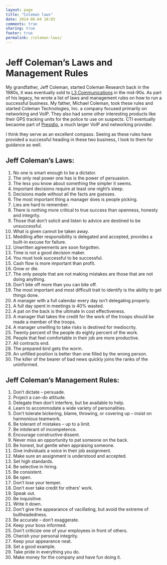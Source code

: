 ```yaml
---
layout: page
title: "Coleman laws"
date: 2014-06-04 18:03
comments: true
sharing: true
footer: true
permalink: /coleman-laws/
---
```


# Jeff Coleman’s Laws and Management Rules

My grandfather, Jeff Coleman, started Coleman Research back in the 1980s, it was eventually sold to [L3 Communications](http://www.coleman-aerospace.com/about.htm) in the mid-90s.  As part of his legacy, he wrote a list of laws and management rules on how to run a successful business.  My father, Michael Coleman, took these rules and started Coleman Technologies, Inc. a company focused primarily on networking and VoIP.  They also had some other interesting products like their GPS tracking units for the police to use on suspects.  CTI eventually becaome part of [Presidio](https://www.presidio.com), a much larger VoIP and networking provider.

I think they serve as an excellent compass.  Seeing as these rules have provided a successful heading in these two business, I look to them for guidance as well.

## Jeff Coleman’s Laws:
1. No one is smart enough to be a dictator.
2. The only real power one has is the power of persuasion.
3. The less you know about something the simpler it seems.
4. Important decisions require at least one night’s sleep.
5. Decisions made without all the facts are guesses.
6. The most important thing a manager does is people picking.
7. Lies are hard to remember.
8. There is nothing more critical to true success than openness, honesty and integrity.
9. Those that don’t solicit and listen to advice are destined to be unsuccessful.
10. What is given cannot be taken away.
11. Meddling after responsibility is delegated and accepted, provides a built-in excuse for failure.
12. Unwritten agreements are soon forgotten.
13. Time is not a good decision maker.
14. You must look successful to be successful.
15. Cash flow is more important than profit.
16. Grow or die.
17. The only people that are not making mistakes are those that are not doing anything.
18. Don’t bite off more than you can bite off.
19. The most important and most difficult trait to identify is the ability to get things done.
20. A manager with a full calendar every day isn’t delegating properly.
21. A full day spent in meetings is 40% wasted.
22. A pat on the back is the ultimate in cost effectiveness.
23. A manager that takes the credit for the work of the troops should be made a member of the troops.
24. A manager unwilling to take risks is destined for mediocrity.
25. Twenty percent of the people do eighty percent of the work.
26. People that feel comfortable in their job are more productive.
27. All contracts end.
28. The prepared bird gets the worm.
29. An unfilled position is better than one filled by the wrong person.
30. The killer of the bearer of bad news quickly joins the ranks of the uninformed.

## Jeff Coleman’s Management Rules:
1. Don’t dictate – persuade.
2. Project a can-do attitude.
3. Delegate then don’t interfere, but be available to help.
4. Learn to accommodate a wide variety of personalities.
5. Don’t tolerate bickering, blame, throwing, or covering up – insist on harmonious teamwork.
6. Be tolerant of mistakes – up to a limit.
7. Be intolerant of incompetence.
8. Encourage constructive dissent.
9. Never miss an opportunity to pat someone on the back.
10. Be honest, but gentle when appraising someone.
11. Give individuals a voice in their job assignment.
12. Make sure an assignment is understood and accepted.
13. Set high standards.
14. Be selective in hiring.
15. Be consistent.
16. Be open.
17. Don’t lose your temper.
18. Don’t ever take credit for others’ work.
19. Speak out.
20. Be inquisitive.
21. Write it down.
22. Don’t give the appearance of vacillating, but avoid the extreme of bullheadedness.
23. Be accurate – don’t exaggerate.
24. Keep your boss informed.
25. Don’t criticize one of your employees in front of others.
26. Cherish your personal integrity.
27. Keep your appearance neat.
28. Set a good example.
29. Take pride in everything you do.
30. Make money for the company and have fun doing it.